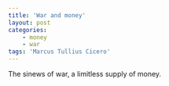 ```yaml
---
title: 'War and money'
layout: post
categories:
    - money
    - war
tags: 'Marcus Tullius Cicero'
---
```


The sinews of war, a limitless supply of money.